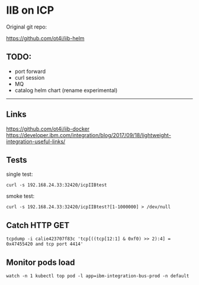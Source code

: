 # IIB on ICP

Original git repo:

https://github.com/ot4i/iib-helm

## TODO:

- port forward
- curl session
- MQ
- catalog helm chart (rename experimental)

---


## Links

https://github.com/ot4i/iib-docker
https://developer.ibm.com/integration/blog/2017/09/18/lightweight-integration-useful-links/

## Tests

single test:

	curl -s 192.168.24.33:32420/icpIIBtest

smoke test:

	curl -s 192.168.24.33:32420/icpIIBtest?[1-1000000] > /dev/null

## Catch HTTP GET 

	tcpdump -i calie423707f83c 'tcp[((tcp[12:1] & 0xf0) >> 2):4] = 0x47455420 and tcp port 4414'

## Monitor pods load
	
	watch -n 1 kubectl top pod -l app=ibm-integration-bus-prod -n default

